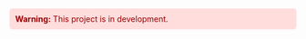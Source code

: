 <div style="background-color: #fdd; color: #900; padding: 10px; border-radius: 5px;">
  <strong>Warning:</strong> This project is in development.
</div>
